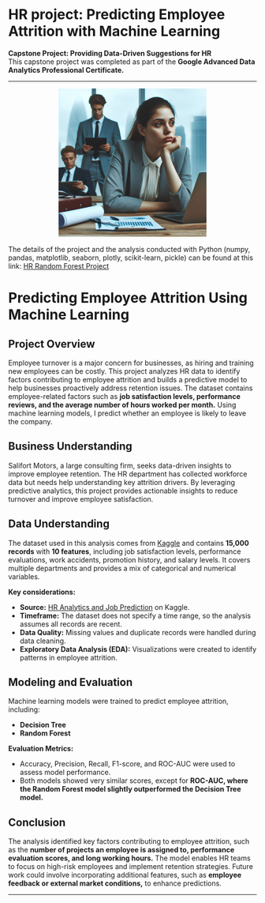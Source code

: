 # **HR project: Predicting Employee Attrition with Machine Learning**  
**Capstone Project: Providing Data-Driven Suggestions for HR**  
This capstone project was completed as part of the **Google Advanced Data Analytics Professional Certificate.**  


---
<div style="text-align: center;">
  <a href="https://github.com/franeze/HR_RandomForestPy" target="_blank">
    <img src="employee_attrition.jpg" alt="Example Image" width="300"/>
  </a>
</div>

The details of the project and the analysis conducted with Python (numpy, pandas, matplotlib, seaborn, plotly, scikit-learn, pickle) can be found at this link: [HR Random Forest Project](https://github.com/franeze/HR_RandomForestPy/blob/main/HR_RandomForest_porject.ipynb)


# **Predicting Employee Attrition Using Machine Learning**  

## **Project Overview**  
Employee turnover is a major concern for businesses, as hiring and training new employees can be costly. This project analyzes HR data to identify factors contributing to employee attrition and builds a predictive model to help businesses proactively address retention issues. The dataset contains employee-related factors such as **job satisfaction levels, performance reviews, and the average number of hours worked per month.** Using machine learning models, I predict whether an employee is likely to leave the company.  

## **Business Understanding**  
Salifort Motors, a large consulting firm, seeks data-driven insights to improve employee retention. The HR department has collected workforce data but needs help understanding key attrition drivers. By leveraging predictive analytics, this project provides actionable insights to reduce turnover and improve employee satisfaction.  

## **Data Understanding**  
The dataset used in this analysis comes from [Kaggle](https://www.kaggle.com/datasets/mfaisalqureshi/hr-analytics-and-job-prediction?select=HR_comma_sep.csv) and contains **15,000 records** with **10 features**, including job satisfaction levels, performance evaluations, work accidents, promotion history, and salary levels. It covers multiple departments and provides a mix of categorical and numerical variables.  

**Key considerations:**  
- **Source:** [HR Analytics and Job Prediction](https://www.kaggle.com/datasets/mfaisalqureshi/hr-analytics-and-job-prediction?select=HR_comma_sep.csv) on Kaggle.  
- **Timeframe:** The dataset does not specify a time range, so the analysis assumes all records are recent.  
- **Data Quality:** Missing values and duplicate records were handled during data cleaning.  
- **Exploratory Data Analysis (EDA):** Visualizations were created to identify patterns in employee attrition.  

## **Modeling and Evaluation**  
Machine learning models were trained to predict employee attrition, including:  
- **Decision Tree**  
- **Random Forest**  

**Evaluation Metrics:**  
- Accuracy, Precision, Recall, F1-score, and ROC-AUC were used to assess model performance.  
- Both models showed very similar scores, except for **ROC-AUC, where the Random Forest model slightly outperformed the Decision Tree model.**  

## **Conclusion**  
The analysis identified key factors contributing to employee attrition, such as the **number of projects an employee is assigned to, performance evaluation scores, and long working hours.** The model enables HR teams to focus on high-risk employees and implement retention strategies. Future work could involve incorporating additional features, such as **employee feedback or external market conditions,** to enhance predictions.  

---
